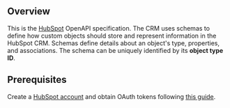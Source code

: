 ## Overview

This is the [HubSpot](https://www.hubspot.com/) OpenAPI specification. The CRM uses schemas to define how custom objects should store and represent information in the HubSpot CRM. Schemas define details about an object's type, properties, and associations. The schema can be uniquely identified by its **object type ID**.
## Prerequisites

 Create a [HubSpot account](https://www.hubspot.com/) and obtain OAuth tokens following [this guide](https://developers.hubspot.com/docs/api/working-with-oauth4).
